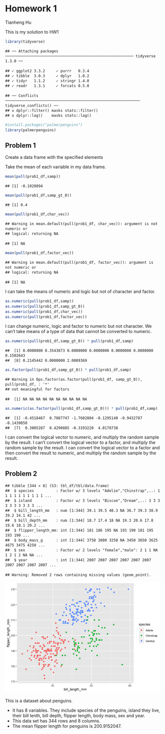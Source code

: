 Homework 1
================
Tianheng Hu

This is my solution to HW1

``` r
library(tidyverse)
```

    ## ── Attaching packages ────────────────────────────────────────────────────────── tidyverse 1.3.0 ──

    ## ✓ ggplot2 3.3.2     ✓ purrr   0.3.4
    ## ✓ tibble  3.0.3     ✓ dplyr   1.0.2
    ## ✓ tidyr   1.1.2     ✓ stringr 1.4.0
    ## ✓ readr   1.3.1     ✓ forcats 0.5.0

    ## ── Conflicts ───────────────────────────────────────────────────────────── tidyverse_conflicts() ──
    ## x dplyr::filter() masks stats::filter()
    ## x dplyr::lag()    masks stats::lag()

``` r
#install.packages("palmerpenguins")
library(palmerpenguins)
```

## Problem 1

Create a data frame with the specified elements

Take the mean of each variable in my data frame.

``` r
mean(pull(prob1_df,samp))
```

    ## [1] -0.1020094

``` r
mean(pull(prob1_df,samp_gt_0))
```

    ## [1] 0.4

``` r
mean(pull(prob1_df,char_vec))
```

    ## Warning in mean.default(pull(prob1_df, char_vec)): argument is not numeric or
    ## logical: returning NA

    ## [1] NA

``` r
mean(pull(prob1_df,factor_vec))
```

    ## Warning in mean.default(pull(prob1_df, factor_vec)): argument is not numeric or
    ## logical: returning NA

    ## [1] NA

I can take the means of numeric and logic but not of character and
factor.

``` r
as.numeric(pull(prob1_df,samp))
as.numeric(pull(prob1_df,samp_gt_0))
as.numeric(pull(prob1_df,char_vec))
as.numeric(pull(prob1_df,factor_vec))
```

I can change numeric, logic and factor to numeric but not character. We
can’t take means of a type of data that cannot be converted to numeric.

``` r
as.numeric(pull(prob1_df,samp_gt_0)) * pull(prob1_df,samp)
```

    ##  [1] 0.0000000 0.3543873 0.0000000 0.0000000 0.0000000 0.0000000 0.1502643
    ##  [8] 0.2145442 0.0000000 2.0089369

``` r
as.factor(pull(prob1_df,samp_gt_0)) * pull(prob1_df,samp)
```

    ## Warning in Ops.factor(as.factor(pull(prob1_df, samp_gt_0)), pull(prob1_df, : '*'
    ## not meaningful for factors

    ##  [1] NA NA NA NA NA NA NA NA NA NA

``` r
as.numeric(as.factor(pull(prob1_df,samp_gt_0))) * pull(prob1_df,samp)
```

    ##  [1] -0.4518467  0.7087747 -1.7602804 -0.1295140 -0.9432787 -0.1439850
    ##  [7]  0.3005287  0.4290885 -0.3193220  4.0178738

I can convert the logical vector to numeric, and multiply the random
sample by the result. I can’t convert the logical vector to a factor,
and multiply the random sample by the result. I can convert the logical
vector to a factor and then convert the result to numeric, and multiply
the random sample by the result.

## Problem 2

    ## tibble [344 × 8] (S3: tbl_df/tbl/data.frame)
    ##  $ species          : Factor w/ 3 levels "Adelie","Chinstrap",..: 1 1 1 1 1 1 1 1 1 1 ...
    ##  $ island           : Factor w/ 3 levels "Biscoe","Dream",..: 3 3 3 3 3 3 3 3 3 3 ...
    ##  $ bill_length_mm   : num [1:344] 39.1 39.5 40.3 NA 36.7 39.3 38.9 39.2 34.1 42 ...
    ##  $ bill_depth_mm    : num [1:344] 18.7 17.4 18 NA 19.3 20.6 17.8 19.6 18.1 20.2 ...
    ##  $ flipper_length_mm: int [1:344] 181 186 195 NA 193 190 181 195 193 190 ...
    ##  $ body_mass_g      : int [1:344] 3750 3800 3250 NA 3450 3650 3625 4675 3475 4250 ...
    ##  $ sex              : Factor w/ 2 levels "female","male": 2 1 1 NA 1 2 1 2 NA NA ...
    ##  $ year             : int [1:344] 2007 2007 2007 2007 2007 2007 2007 2007 2007 2007 ...

    ## Warning: Removed 2 rows containing missing values (geom_point).

![](p8105_hw1_th2533_files/figure-gfm/prob2-1.png)<!-- -->

This is a dataset about penguins.

  - It has 8 variables. They include species of the penguins, island
    they live, their bill lenth, bill depth, flipper length, body mass,
    sex and year.
  - This data set has 344 rows and 8 columns.
  - The mean flipper length for penguins is 200.9152047.
